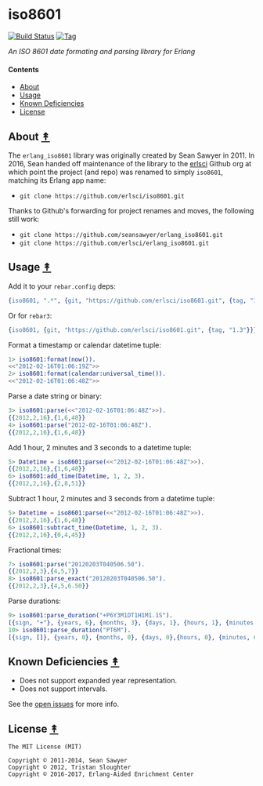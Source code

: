 # iso8601
[![Build Status][travis-badge]][travis]
[![Tag][tag-badge]][tag]


*An ISO 8601 date formating and parsing library for Erlang*



#### Contents

* [About](#about-)
* [Usage](#usage-)
* [Known Deficiencies](#known-deficiencies-)
* [License](#license-)


## About [&#x219F;](#contents)

The ``erlang_iso8601`` library was originally created by Sean Sawyer in 2011. In 2016, Sean handed off maintenance of the library to the [erlsci](https://github.com/erlsci) Github org at which point the project (and repo) was renamed to simply ``iso8601``, matching its Erlang app name:

* ``git clone https://github.com/erlsci/iso8601.git``

Thanks to Github's forwarding for project renames and moves, the following still work:

* ``git clone https://github.com/seansawyer/erlang_iso8601.git``
* ``git clone https://github.com/erlsci/erlang_iso8601.git``


## Usage [&#x219F;](#contents)

Add it to your `rebar.config` deps:

```erlang
{iso8601, ".*", {git, "https://github.com/erlsci/iso8601.git", {tag, "1.3"}}}
```

Or for `rebar3`:

```erlang
{iso8601, {git, "https://github.com/erlsci/iso8601.git", {tag, "1.3"}}}
```

Format a timestamp or calendar datetime tuple:

```erlang
1> iso8601:format(now()).
<<"2012-02-16T01:06:19Z">>
2> iso8601:format(calendar:universal_time()).
<<"2012-02-16T01:06:48Z">>
```

Parse a date string or binary:

```erlang
3> iso8601:parse(<<"2012-02-16T01:06:48Z">>).
{{2012,2,16},{1,6,48}}
4> iso8601:parse("2012-02-16T01:06:48Z").
{{2012,2,16},{1,6,48}}
```

Add 1 hour, 2 minutes and 3 seconds to a datetime tuple:

```erlang
5> Datetime = iso8601:parse(<<"2012-02-16T01:06:48Z">>).
{{2012,2,16},{1,6,48}}
6> iso8601:add_time(Datetime, 1, 2, 3).
{{2012,2,16},{2,8,51}}
```

Subtract 1 hour, 2 minutes and 3 seconds from a datetime tuple:

```erlang
5> Datetime = iso8601:parse(<<"2012-02-16T01:06:48Z">>).
{{2012,2,16},{1,6,48}}
6> iso8601:subtract_time(Datetime, 1, 2, 3).
{{2012,2,16},{0,4,45}}
```

Fractional times:

```erlang
7> iso8601:parse("20120203T040506.50").
{{2012,2,3},{4,5,7}}
8> iso8601:parse_exact("20120203T040506.50").
{{2012,2,3},{4,5,6.50}}
```

Parse durations:

```erlang
9> iso8601:parse_duration("+P6Y3M1DT1H1M1.1S").
[{sign, "+"}, {years, 6}, {months, 3}, {days, 1}, {hours, 1}, {minutes, 1}, {seconds, 1}]
10> iso8601:parse_duration("PT6M").
[{sign, []}, {years, 0}, {months, 0}, {days, 0},{hours, 0}, {minutes, 6}, {seconds, 0}]
```

## Known Deficiencies [&#x219F;](#contents)

* Does not support expanded year representation.
* Does not support intervals.

See the [open issues](https://github.com/erlsci/iso8601/issues)
for more info.


## License [&#x219F;](#contents)

```
The MIT License (MIT)

Copyright © 2011-2014, Sean Sawyer
Copyright © 2012, Tristan Sloughter
Copyright © 2016-2017, Erlang-Aided Enrichment Center
```


<!-- Named page links below: /-->

[travis]: https://travis-ci.org/luob1215/test
[travis-badge]: https://travis-ci.org/luob1215/test.svg?branch=master
[tag]: https://github.com/erlsci/iso8601/releases/latest
[tag-badge]: https://img.shields.io/github/tag/erlsci/iso8601.svg
[erl]: http://www.erlang.org/downloads
[erl-badge]: https://img.shields.io/badge/erlang-%E2%89%A5R15B03-blue.svg
[logo]: resources/images/logo.png
[logo-large]: resources/images/logo-large.png
[logo-source]: https://www.flickr.com/photos/theilr/2164085293
[hex badge]: https://img.shields.io/hexpm/v/iso8601.svg?maxAge=259200
[hex package]: https://hex.pm/packages/iso8601
[hex downloads]: https://img.shields.io/hexpm/dt/iso8601.svg
